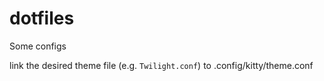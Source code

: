 # dotfiles
Some configs


link the desired theme file (e.g. `Twilight.conf`) to .config/kitty/theme.conf
